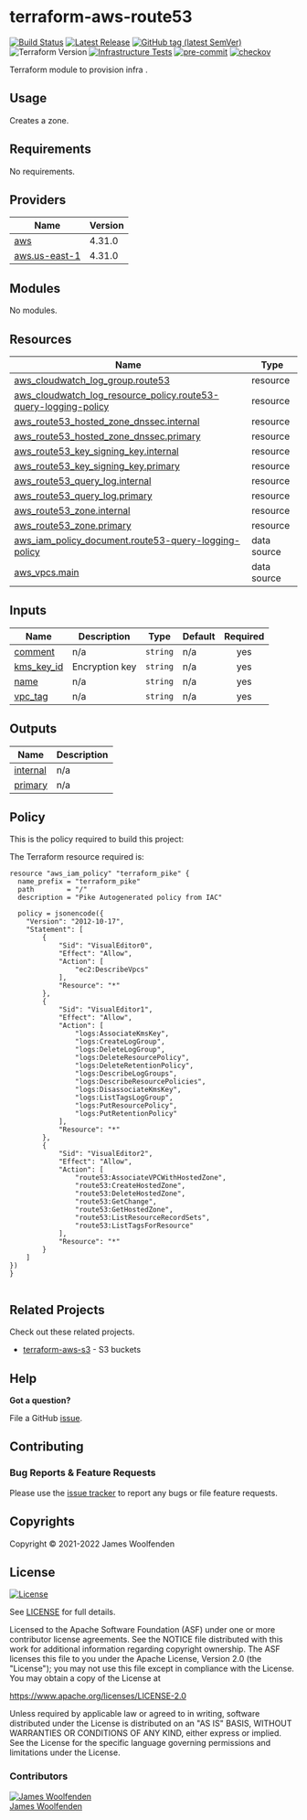 # terraform-aws-route53

[![Build Status](https://github.com/JamesWoolfenden/terraform-aws-route53/workflows/Verify%20and%20Bump/badge.svg?branch=main)](https://github.com/JamesWoolfenden/terraform-aws-route53)
[![Latest Release](https://img.shields.io/github/release/JamesWoolfenden/terraform-aws-route53.svg)](https://github.com/JamesWoolfenden/terraform-aws-route53/releases/latest)
[![GitHub tag (latest SemVer)](https://img.shields.io/github/tag/JamesWoolfenden/terraform-aws-route53.svg?label=latest)](https://github.com/JamesWoolfenden/terraform-aws-route53/releases/latest)
![Terraform Version](https://img.shields.io/badge/tf-%3E%3D0.14.0-blue.svg)
[![Infrastructure Tests](https://www.bridgecrew.cloud/badges/github/JamesWoolfenden/terraform-aws-route53/cis_aws)](https://www.bridgecrew.cloud/link/badge?vcs=github&fullRepo=JamesWoolfenden%2Fterraform-aws-route53&benchmark=CIS+AWS+V1.2)
[![pre-commit](https://img.shields.io/badge/pre--commit-enabled-brightgreen?logo=pre-commit&logoColor=white)](https://github.com/pre-commit/pre-commit)
[![checkov](https://img.shields.io/badge/checkov-verified-brightgreen)](https://www.checkov.io/)

Terraform module to provision infra .

## Usage

Creates a zone.

<!-- BEGINNING OF PRE-COMMIT-TERRAFORM DOCS HOOK -->
## Requirements

No requirements.

## Providers

| Name | Version |
|------|---------|
| <a name="provider_aws"></a> [aws](#provider\_aws) | 4.31.0 |
| <a name="provider_aws.us-east-1"></a> [aws.us-east-1](#provider\_aws.us-east-1) | 4.31.0 |

## Modules

No modules.

## Resources

| Name | Type |
|------|------|
| [aws_cloudwatch_log_group.route53](https://registry.terraform.io/providers/hashicorp/aws/latest/docs/resources/cloudwatch_log_group) | resource |
| [aws_cloudwatch_log_resource_policy.route53-query-logging-policy](https://registry.terraform.io/providers/hashicorp/aws/latest/docs/resources/cloudwatch_log_resource_policy) | resource |
| [aws_route53_hosted_zone_dnssec.internal](https://registry.terraform.io/providers/hashicorp/aws/latest/docs/resources/route53_hosted_zone_dnssec) | resource |
| [aws_route53_hosted_zone_dnssec.primary](https://registry.terraform.io/providers/hashicorp/aws/latest/docs/resources/route53_hosted_zone_dnssec) | resource |
| [aws_route53_key_signing_key.internal](https://registry.terraform.io/providers/hashicorp/aws/latest/docs/resources/route53_key_signing_key) | resource |
| [aws_route53_key_signing_key.primary](https://registry.terraform.io/providers/hashicorp/aws/latest/docs/resources/route53_key_signing_key) | resource |
| [aws_route53_query_log.internal](https://registry.terraform.io/providers/hashicorp/aws/latest/docs/resources/route53_query_log) | resource |
| [aws_route53_query_log.primary](https://registry.terraform.io/providers/hashicorp/aws/latest/docs/resources/route53_query_log) | resource |
| [aws_route53_zone.internal](https://registry.terraform.io/providers/hashicorp/aws/latest/docs/resources/route53_zone) | resource |
| [aws_route53_zone.primary](https://registry.terraform.io/providers/hashicorp/aws/latest/docs/resources/route53_zone) | resource |
| [aws_iam_policy_document.route53-query-logging-policy](https://registry.terraform.io/providers/hashicorp/aws/latest/docs/data-sources/iam_policy_document) | data source |
| [aws_vpcs.main](https://registry.terraform.io/providers/hashicorp/aws/latest/docs/data-sources/vpcs) | data source |

## Inputs

| Name | Description | Type | Default | Required |
|------|-------------|------|---------|:--------:|
| <a name="input_comment"></a> [comment](#input\_comment) | n/a | `string` | n/a | yes |
| <a name="input_kms_key_id"></a> [kms\_key\_id](#input\_kms\_key\_id) | Encryption key | `string` | n/a | yes |
| <a name="input_name"></a> [name](#input\_name) | n/a | `string` | n/a | yes |
| <a name="input_vpc_tag"></a> [vpc\_tag](#input\_vpc\_tag) | n/a | `string` | n/a | yes |

## Outputs

| Name | Description |
|------|-------------|
| <a name="output_internal"></a> [internal](#output\_internal) | n/a |
| <a name="output_primary"></a> [primary](#output\_primary) | n/a |
<!-- END OF PRE-COMMIT-TERRAFORM DOCS HOOK -->

## Policy

This is the policy required to build this project:

<!-- BEGINNING OF PRE-COMMIT-PIKE DOCS HOOK -->
The Terraform resource required is:

```golang
resource "aws_iam_policy" "terraform_pike" {
  name_prefix = "terraform_pike"
  path        = "/"
  description = "Pike Autogenerated policy from IAC"

  policy = jsonencode({
    "Version": "2012-10-17",
    "Statement": [
        {
            "Sid": "VisualEditor0",
            "Effect": "Allow",
            "Action": [
                "ec2:DescribeVpcs"
            ],
            "Resource": "*"
        },
        {
            "Sid": "VisualEditor1",
            "Effect": "Allow",
            "Action": [
                "logs:AssociateKmsKey",
                "logs:CreateLogGroup",
                "logs:DeleteLogGroup",
                "logs:DeleteResourcePolicy",
                "logs:DeleteRetentionPolicy",
                "logs:DescribeLogGroups",
                "logs:DescribeResourcePolicies",
                "logs:DisassociateKmsKey",
                "logs:ListTagsLogGroup",
                "logs:PutResourcePolicy",
                "logs:PutRetentionPolicy"
            ],
            "Resource": "*"
        },
        {
            "Sid": "VisualEditor2",
            "Effect": "Allow",
            "Action": [
                "route53:AssociateVPCWithHostedZone",
                "route53:CreateHostedZone",
                "route53:DeleteHostedZone",
                "route53:GetChange",
                "route53:GetHostedZone",
                "route53:ListResourceRecordSets",
                "route53:ListTagsForResource"
            ],
            "Resource": "*"
        }
    ]
})
}


```
<!-- END OF PRE-COMMIT-PIKE DOCS HOOK -->

## Related Projects

Check out these related projects.

- [terraform-aws-s3](https://github.com/jameswoolfenden/terraform-aws-s3) - S3 buckets

## Help

**Got a question?**

File a GitHub [issue](https://github.com/JamesWoolfenden/terraform-aws-route53/issues).

## Contributing

### Bug Reports & Feature Requests

Please use the [issue tracker](https://github.com/JamesWoolfenden/terraform-aws-route53/issues) to report any bugs or file feature requests.

## Copyrights

Copyright © 2021-2022 James Woolfenden

## License

[![License](https://img.shields.io/badge/License-Apache%202.0-blue.svg)](https://opensource.org/licenses/Apache-2.0)

See [LICENSE](LICENSE) for full details.

Licensed to the Apache Software Foundation (ASF) under one
or more contributor license agreements. See the NOTICE file
distributed with this work for additional information
regarding copyright ownership. The ASF licenses this file
to you under the Apache License, Version 2.0 (the
"License"); you may not use this file except in compliance
with the License. You may obtain a copy of the License at

<https://www.apache.org/licenses/LICENSE-2.0>

Unless required by applicable law or agreed to in writing,
software distributed under the License is distributed on an
"AS IS" BASIS, WITHOUT WARRANTIES OR CONDITIONS OF ANY
KIND, either express or implied. See the License for the
specific language governing permissions and limitations
under the License.

### Contributors

[![James Woolfenden][jameswoolfenden_avatar]][jameswoolfenden_homepage]<br/>[James Woolfenden][jameswoolfenden_homepage]

[jameswoolfenden_homepage]: https://github.com/jameswoolfenden
[jameswoolfenden_avatar]: https://github.com/jameswoolfenden.png?size=150
